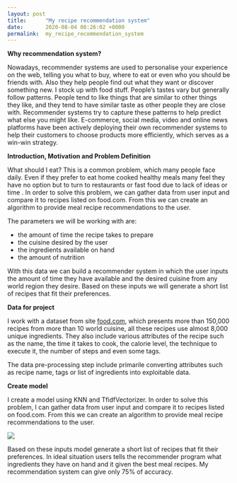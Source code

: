 ```yaml
---
layout: post
title:      "My recipe recommendation system"
date:       2020-08-04 08:26:02 +0000
permalink:  my_recipe_recommendation_system
---
```



**Why recommendation system?**

Nowadays, recommender systems are used to personalise your experience on the web, telling you what to buy, where to eat or even who you should be friends with. Also they help people find out what they want or discover something new. I stock up with food stuff.
People’s tastes vary but generally follow patterns. People tend to like things that are similar to other things they like, and they tend to have similar taste as other people they are close with. Recommender systems try to capture these patterns to help predict what else you might like. E-commerce, social media, video and online news platforms have been actively deploying their own recommender systems to help their customers to choose products more efficiently, which serves as a win-win strategy.

**Introduction, Motivation and Problem Definition**

What should I eat? This is a common problem, which many people face daily. Even if they prefer to eat home cooked healthy meals many feel they have no option but to turn to restaurants or fast food due to lack of ideas or time .
In order to solve this problem, we can gather data from user input and compare it to recipes listed on food.com. From this we can create an algorithm to provide meal recipe recommendations to the user.

The parameters we will be working with are:
* the amount of time the recipe takes to prepare
* the cuisine desired by the user
* the ingredients available on hand
* the amount of nutrition

With this data we can build a recommender system in which the user inputs the amount of time they have available and the desired cuisine from any world region they desire. Based on these inputs we will generate a short list of recipes that fit their preferences.

**Data for project**

I work with a dataset from site [food.com](https://www.food.com/), which presents more than 150,000 recipes from more than 10 world cuisine, all these recipes use almost 8,000 unique ingredients. They also include various attributes of the recipe such as the name, the time it takes to cook, the calorie level, the technique to execute it, the number of steps and even some tags.

The data pre-processing step include primarile converting attributes such as recipe name, tags or list of ingredients into exploitable data. 

**Create model**

I create a model using KNN and TfidfVectorizer. In order to solve this problem, I can gather data from user input and compare it to recipes listed on food.com. From this we can create an algorithm to provide meal recipe recommendations to the user. 

![](https://i.imgur.com/CbAGe5P.png)

Based on these inputs model generate a short list of recipes that fit their preferences. In ideal situation users tells the recommender program what ingredients they have on hand and it given the best meal recipes. My recommendation system can give only 75% of accuracy.

